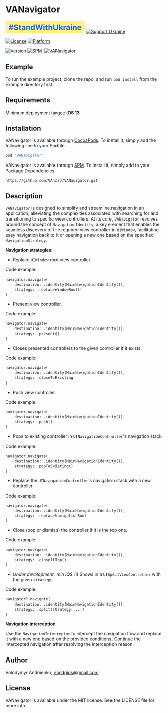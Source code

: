 # VANavigator


[![StandWithUkraine](https://raw.githubusercontent.com/vshymanskyy/StandWithUkraine/main/badges/StandWithUkraine.svg)](https://github.com/vshymanskyy/StandWithUkraine/blob/main/docs/README.md)
[![Support Ukraine](https://img.shields.io/badge/Support-Ukraine-FFD500?style=flat&labelColor=005BBB)](https://opensource.fb.com/support-ukraine)


[![License](https://img.shields.io/cocoapods/l/VANavigator.svg?style=flat)](https://cocoapods.org/pods/VANavigator)
[![Platform](https://img.shields.io/cocoapods/p/VANavigator.svg?style=flat)](https://cocoapods.org/pods/VANavigator)


[![Version](https://img.shields.io/cocoapods/v/VANavigator.svg?style=flat)](https://cocoapods.org/pods/VANavigator)
[![SPM](https://img.shields.io/badge/SPM-compatible-limegreen.svg?style=flat)](https://github.com/apple/swift-package-manager)
&nbsp;[![VANavigator](https://github.com/VAndrJ/VANavigator/actions/workflows/swift.yml/badge.svg)](https://github.com/VAndrJ/VANavigator/actions/workflows/swift.yml)

## Example

To run the example project, clone the repo, and run `pod install` from the Example directory first.

## Requirements

Minimum deployment target: **iOS 13**

## Installation

VANavigator is available through [CocoaPods](https://cocoapods.org). To install
it, simply add the following line to your Podfile:

```ruby
pod 'VANavigator'
```

VANavigator is available through [SPM](https://github.com/apple/swift-package-manager). To install
it, simply add to your Package Dependencies:

```
https://github.com/VAndrJ/VANavigator.git
```

## Description


`VANavigator` is designed to simplify and streamline navigation in an application, alleviating the complexities associated with searching for and transitioning to specific view controllers. 
At its core, `VANavigator` revolves around the concept of `NavigationIdentity`, a key element that enables the seamless discovery of the required view controller in `UIWindow`, facilitating easy navigation back to it or opening a new one based on the specified `NavigationStrategy`.


**Navigation strategies:**


- Replace `UIWindow` root view controller.

Code example:
```
navigator.navigate(
    destination: .identity(MainNavigationIdentity()),
    strategy: .replaceWindowRoot()
)
```


- Present view controller.

Code example:
```
navigator.navigate(
    destination: .identity(MainNavigationIdentity()),
    strategy: .present()
)
```


- Closes presented controllers to the given controller if it exists.

Code example:
```
navigator.navigate(
    destination: .identity(MainNavigationIdentity()),
    strategy: .closeToExisting
)
```


- Push view controller.

Code example:
```
navigator.navigate(
    destination: .identity(MainNavigationIdentity()),
    strategy: .push()
)
```


- Pops to existing controller in `UINavigationController`'s navigation stack.

Code example:
```
navigator.navigate(
    destination: .identity(MainNavigationIdentity()),
    strategy: .popToExisting()
)
```


- Replace the `UINavigationController`'s navigation stack with a new controller.

Code example:
```
navigator.navigate(
    destination: .identity(MainNavigationIdentity()),
    strategy: .replaceNavigationRoot
)
```


- Close (pop or dismiss) the controller if it is the top one.

Code example:
```
navigator.navigate(
    destination: .identity(MainNavigationIdentity()),
    strategy: .closeIfTop()
)
```


- *Under development. min iOS 14* Shows in a `UISplitViewController` with the given `strategy`.

Code example:
```
navigator?.navigate(
    destination: .identity(MainNavigationIdentity()),
    strategy: .split(strategy: ...)
)
```


**Navigation interception**


Use the `NavigationInterceptor` to intercept the navigation flow and replace it with a new one based on the provided conditions. Continue the intercepted navigation after resolving the interception reason.


## Author

Volodymyr Andriienko, vandrjios@gmail.com

## License

VANavigator is available under the MIT license. See the LICENSE file for more info.
